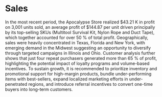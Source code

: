 # Sales
In the most recent period, the Apocalypse Store realized $43.21 K in profit on 3,001 units sold, an average profit of $144.87 per unit driven principally by its top-selling SKUs (Multitool Survival Kit, Nylon Rope and Duct Tape), which together accounted for over 50 % of total profit. Geographically, sales were heavily concentrated in Texas, Florida and New York, with emerging demand in the Midwest suggesting an opportunity to diversify through targeted campaigns in Illinois and Ohio. Customer analysis further shows that just four repeat purchasers generated more than 65 % of profit, highlighting the potential impact of loyalty programs and volume-based incentives. To sustain growth, it is recommended to prioritize inventory and promotional support for high-margin products, bundle under-performing items with best-sellers, expand localized marketing efforts in under-penetrated regions, and introduce referral incentives to convert one-time buyers into long-term customers.
